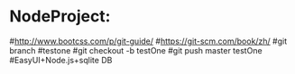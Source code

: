 # NodeProject:
#http://www.bootcss.com/p/git-guide/
#https://git-scm.com/book/zh/
#git branch
#testone
#git checkout -b testOne
#git push master testOne
#EasyUI+Node.js+sqlite DB